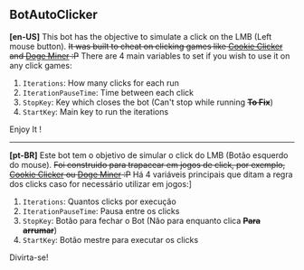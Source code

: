 ## BotAutoClicker

**[en-US]**
This bot has the objective to simulate a click on the LMB (Left mouse button).
~~It was built to cheat on clicking games like [Cookie Clicker](http://orteil.dashnet.org/cookieclicker/) and [Doge Miner](https://dogeminer2.com/) :P~~
There are 4 main variables to set if you wish to use it on any click games:

 1. `Iterations`: How many clicks for each run
 2. `IterationPauseTime`: Time between each click
 3. `StopKey`: Key which closes the bot (Can't stop while running ~~**To Fix**~~)
 4. `StartKey`: Main key to run the iterations

Enjoy It !

----------


**[pt-BR]**
Este bot tem o objetivo de simular o click do LMB (Botão esquerdo do mouse).
~~Foi construido para trapacear em jogos de click, por exemplo, [Cookie Clicker](http://orteil.dashnet.org/cookieclicker/) ou [Doge Miner](https://dogeminer2.com/) :P~~
Há 4 variáveis principais que ditam a regra dos clicks caso for necessário utilizar em jogos:]

 1. `Iterations`: Quantos clicks por execução
 2. `IterationPauseTime`: Pausa entre os clicks
 3. `StopKey`: Botão para fechar o Bot (Não para enquanto clica ~~**Para arrumar**~~)
 4. `StartKey`: Botão mestre para executar os clicks
 
 Divirta-se!